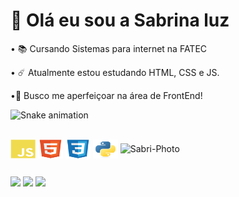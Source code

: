 # 🌟 Olá eu sou a  Sabrina luz


 • 📚 Cursando Sistemas para internet na FATEC
 
 • ☄️ Atualmente estou estudando HTML, CSS e JS.
 
 •🌱 Busco me aperfeiçoar na área de FrontEnd!

![Snake animation](https://github.com/rafaballerini2/rafaballerini2/blob/output/github-contribution-grid-snake.svg)

 <div style="display: inline_block"><br>
  <img align="center" alt="Sabri-Js" height="30" width="40" src="https://raw.githubusercontent.com/devicons/devicon/master/icons/javascript/javascript-plain.svg">
  <img align="center" alt="Sabri-HTML" height="30" width="40" src="https://raw.githubusercontent.com/devicons/devicon/master/icons/html5/html5-original.svg">
  <img align="center" alt="Sabri-CSS" height="30" width="40" src="https://raw.githubusercontent.com/devicons/devicon/master/icons/css3/css3-original.svg">
  <img align="center" alt="Sabri-Python" height="30" width="40" src="https://raw.githubusercontent.com/devicons/devicon/master/icons/python/python-original.svg">
  <img align="center" alt="Sabri-Photo"  height="30" width="40" src="https://cdn.jsdelivr.net/gh/devicons/devicon/icons/photoshop/photoshop-line.svg">
</div>

##

<div> 
   <a href="https://www.instagram.com/sabrina__rodri18/" target="_blank"><img src="https://img.shields.io/badge/-Instagram-%23E4405F?style=for-the-badge&logo=instagram&logoColor=white" target="_blank"></a>
  <a href = "https://mail.google.com/mail/u/2/#inbox"><img src="https://img.shields.io/badge/-Gmail-%23333?style=for-the-badge&logo=gmail&logoColor=white" target="_blank"></a>
  <a href="https://www.linkedin.com/in/sabrina-rodrigues-6a9359205/" target="_blank"><img src="https://img.shields.io/badge/-LinkedIn-%230077B5?style=for-the-badge&logo=linkedin&logoColor=white" target="_blank"></a> 
  
</div>



